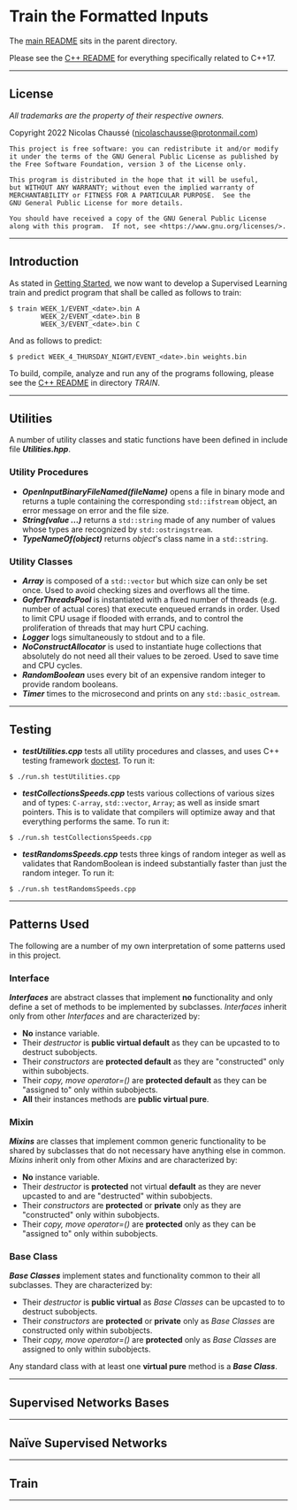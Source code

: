 # Train the Formatted Inputs

The [main README](../README.md) sits in the parent directory.

Please see the [C++ README](README_CPP.md) for everything specifically related to C++17.

---

## License

*All trademarks are the property of their respective owners.*

Copyright 2022 Nicolas Chaussé (nicolaschausse@protonmail.com)

    This project is free software: you can redistribute it and/or modify
    it under the terms of the GNU General Public License as published by
    the Free Software Foundation, version 3 of the License only.

    This program is distributed in the hope that it will be useful,
    but WITHOUT ANY WARRANTY; without even the implied warranty of
    MERCHANTABILITY or FITNESS FOR A PARTICULAR PURPOSE.  See the
    GNU General Public License for more details.

    You should have received a copy of the GNU General Public License
    along with this program.  If not, see <https://www.gnu.org/licenses/>.

---

## Introduction

As stated in [Getting Started](GETTING_STARTED.md), we now want to develop a Supervised Learning train and predict program that shall be called as follows to train:

```
$ train WEEK_1/EVENT_<date>.bin A
        WEEK_2/EVENT_<date>.bin B
        WEEK_3/EVENT_<date>.bin C
```

And as follows to predict:

```
$ predict WEEK_4_THURSDAY_NIGHT/EVENT_<date>.bin weights.bin
```

To build, compile, analyze and run any of the programs following, please see the [C++ README](README_CPP.md) in directory *TRAIN*.

---

## Utilities

A number of utility classes and static functions have been defined in include file ***Utilities.hpp***.

### Utility Procedures

* ***OpenInputBinaryFileNamed(fileName)*** opens a file in binary mode and returns a tuple containing the corresponding `std::ifstream` object, an error message on error and the file size.
* ***String(value ...)*** returns a `std::string` made of any number of values whose types are recognized by `std::ostringstream`.
* ***TypeNameOf(object)*** returns *object*'s class name in a `std::string`.

### Utility Classes

* ***Array*** is composed of a `std::vector` but which size can only be set once. Used to avoid checking sizes and overflows all the time.
* ***GoferThreadsPool*** is instantiated with a fixed number of threads (e.g. number of actual cores) that execute enqueued errands in order. Used to limit CPU usage if flooded with errands, and to control the proliferation of threads that may hurt CPU caching.
* ***Logger*** logs simultaneously to stdout and to a file.
* ***NoConstructAllocator*** is used to instantiate huge collections that absolutely do not need all their values to be zeroed. Used to save time and CPU cycles.
* ***RandomBoolean*** uses every bit of an expensive random integer to provide random booleans.
* ***Timer*** times to the microsecond and prints on any `std::basic_ostream`.

---

## Testing

* ***testUtilities.cpp*** tests all utility procedures and classes, and uses C++ testing framework [doctest](https://github.com/doctest/doctest). To run it:

```
$ ./run.sh testUtilities.cpp
```

* ***testCollectionsSpeeds.cpp*** tests various collections of various sizes and of types: `C-array`, `std::vector`, `Array`; as well as inside smart pointers. This is to validate that compilers will optimize away and that everything performs the same. To run it:

```
$ ./run.sh testCollectionsSpeeds.cpp
```

* ***testRandomsSpeeds.cpp*** tests three kings of random integer as well as validates that RandomBoolean is indeed substantially faster than just the random integer. To run it:

```
$ ./run.sh testRandomsSpeeds.cpp
```

---

## Patterns Used

The following are a number of my own interpretation of some patterns used in this project.

### Interface

***Interfaces*** are abstract classes that implement **no** functionality and only define a set of methods to be implemented by subclasses. *Interfaces* inherit only from other *Interfaces* and are characterized by:

* **No** instance variable.
* Their *destructor* is **public virtual default** as they can be upcasted to to destruct subobjects.
* Their *constructors* are **protected default** as they are "constructed" only within subobjects.
* Their *copy, move operator=()* are **protected default** as they can be "assigned to" only within subobjects.
* **All** their instances methods are **public virtual pure**.

### Mixin

***Mixins*** are classes that implement common generic functionality to be shared by subclasses that do not necessary have anything else in common. *Mixins* inherit only from other *Mixins* and are characterized by:

* **No** instance variable.
* Their *destructor* is **protected** not virtual **default** as they are never upcasted to and are "destructed" within subobjects.
* Their *constructors* are **protected** or **private** only as they are "constructed" only within subobjects.
* Their *copy, move operator=()* are **protected** only as they can be "assigned to" only within subobjects.

### Base Class

***Base Classes*** implement states and functionality common to their all subclasses. They are characterized by:

* Their *destructor* is **public virtual** as *Base Classes* can be upcasted to to destruct subobjects.
* Their *constructors* are **protected** or **private** only as *Base Classes* are constructed only within subobjects.
* Their *copy, move operator=()* are **protected** only as *Base Classes* are assigned to only within subobjects.

Any standard class with at least one **virtual pure** method is a ***Base Class***.

---

## Supervised Networks Bases

---

## Naïve Supervised Networks

---

## Train

---